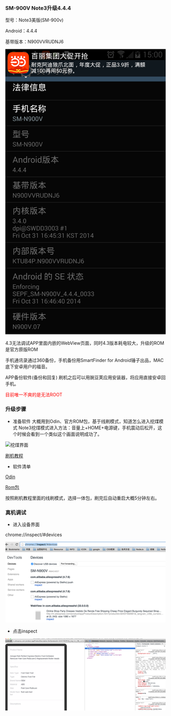 ### SM-900V Note3升级4.4.4

型号：Note3美版(SM-900v)

Android：4.4.4

基带版本：N900VVRUDNJ6

![png](../assets/android/android-3.png)

4.3无法调试APP里面内嵌的WebView页面，同时4.3版本耗电较大，升级的ROM是官方原版ROM

手机通讯录通过360备份，手机备份用SmartFinder for Android锤子出品，MAC底下安卓用户的福音。

APP备份软件(备份和回复)
刷机之后可以用豌豆荚应用安装器，将应用直接安卓回手机。

<font color="red">目前唯一不爽的是无法ROOT</font>

### 升级步骤
- 准备软件
大概用到Odin、官方ROM包，基于线刷模式，知道怎么进入挖煤模式
Note3挖煤模式进入方法：音量上+HOME+电源键，手机震动后松开，这个时候会看到一个类似这个画面说明成功了。

![挖煤界面](http://cdn8.sm-img5.com/?src=http%3A%2F%2Fwww.shuaji.net%2Fuploads%2Fallimg%2F140809%2F1_140809154321_1.jpg&restype=3&from=derive&pi=)

[刷机教程](http://zm8.sm.cn/?src=http%3A%2F%2Fwww.shuaji.net%2From%2Fsamsung%2FN7100_Note2%2FN7100_Note2shuajijiaocheng%2F2013051417002.html&uid=8815064c200484aed54ccdea384eafcf&restype=1&from=derive&depth=5&pi=&businesstype=&link_type=60&wap=false)

- 软件清单

[Odin](http://pan.baidu.com/s/1kUkvmXT)

[Rom包](http://pan.baidu.com/s/1eQTA8wi)

按照刷机教程里面的线刷模式，选择一体包，刷完后自动重启大概5分钟左右。

### 真机调试

- 进入设备界面

chrome://inspect/#devices

![png](../assets/android/android-1.png)

- 点击inspect

![png](../assets/android/android-2.png)
